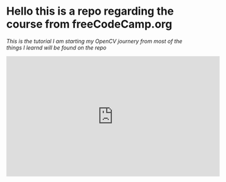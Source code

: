 # Hello this is a repo regarding the course from freeCodeCamp.org

*This is the tutorial I am starting my OpenCV journery from  most of the things  I learnd will be found on the repo*

<iframe width="560" height="315" src="https://www.youtube.com/embed/oXlwWbU8l2o?si=qh0UviS0ovH9CLQ2" title="YouTube video player" frameborder="0" allow="accelerometer; autoplay; clipboard-write; encrypted-media; gyroscope; picture-in-picture; web-share" referrerpolicy="strict-origin-when-cross-origin" allowfullscreen></iframe>
